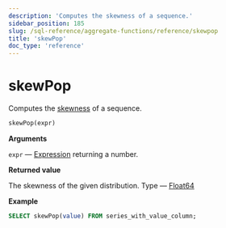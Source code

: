 ```yaml
---
description: 'Computes the skewness of a sequence.'
sidebar_position: 185
slug: /sql-reference/aggregate-functions/reference/skewpop
title: 'skewPop'
doc_type: 'reference'
---
```


# skewPop

Computes the [skewness](https://en.wikipedia.org/wiki/Skewness) of a sequence.

```sql
skewPop(expr)
```

**Arguments**

`expr` — [Expression](/sql-reference/syntax#expressions) returning a number.

**Returned value**

The skewness of the given distribution. Type — [Float64](../../../sql-reference/data-types/float.md)

**Example**

```sql
SELECT skewPop(value) FROM series_with_value_column;
```

